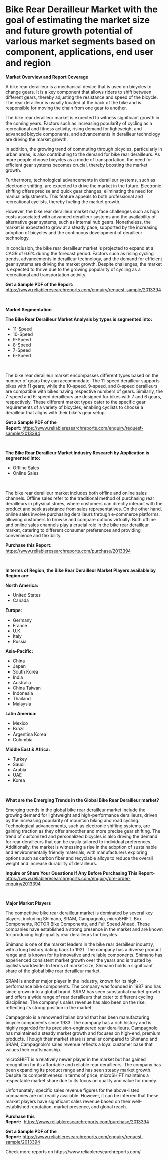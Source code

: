<p><h1>Bike Rear Derailleur Market with the goal of estimating the market size and future growth potential of various market segments based on component, applications, end user and region</h1></p><p><strong>Market Overview and Report Coverage</strong></p>
<p><p>A bike rear derailleur is a mechanical device that is used on bicycles to change gears. It is a key component that allows riders to shift between different gears, thereby adjusting the resistance and speed of the bicycle. The rear derailleur is usually located at the back of the bike and is responsible for moving the chain from one gear to another.</p><p>The bike rear derailleur market is expected to witness significant growth in the coming years. Factors such as increasing popularity of cycling as a recreational and fitness activity, rising demand for lightweight and advanced bicycle components, and advancements in derailleur technology are driving the market growth.</p><p>In addition, the growing trend of commuting through bicycles, particularly in urban areas, is also contributing to the demand for bike rear derailleurs. As more people choose bicycles as a mode of transportation, the need for efficient gear systems becomes crucial, thereby boosting the market growth.</p><p>Furthermore, technological advancements in derailleur systems, such as electronic shifting, are expected to drive the market in the future. Electronic shifting offers precise and quick gear changes, eliminating the need for manual adjustments. This feature appeals to both professional and recreational cyclists, thereby fueling the market growth.</p><p>However, the bike rear derailleur market may face challenges such as high costs associated with advanced derailleur systems and the availability of alternative gear systems, such as internal hub gears. Nonetheless, the market is expected to grow at a steady pace, supported by the increasing adoption of bicycles and the continuous development of derailleur technology.</p><p>In conclusion, the bike rear derailleur market is projected to expand at a CAGR of 6.6% during the forecast period. Factors such as rising cycling trends, advancements in derailleur technology, and the demand for efficient gear systems are driving the market growth. Despite challenges, the market is expected to thrive due to the growing popularity of cycling as a recreational and transportation activity.</p></p>
<p><strong>Get a Sample PDF of the Report:</strong> <a href="https://www.reliableresearchreports.com/enquiry/request-sample/2013394">https://www.reliableresearchreports.com/enquiry/request-sample/2013394</a></p>
<p>&nbsp;</p>
<p><strong>Market Segmentation</strong></p>
<p><strong>The Bike Rear Derailleur Market Analysis by types is segmented into:</strong></p>
<p><ul><li>11-Speed</li><li>10-Speed</li><li>9-Speed</li><li>8-Speed</li><li>7-Speed</li><li>6-Speed</li></ul></p>
<p>&nbsp;</p>
<p><p>The bike rear derailleur market encompasses different types based on the number of gears they can accommodate. The 11-speed derailleur supports bikes with 11 gears, while the 10-speed, 9-speed, and 8-speed derailleurs are compatible with bikes having respective numbers of gears. Similarly, the 7-speed and 6-speed derailleurs are designed for bikes with 7 and 6 gears, respectively. These different market types cater to the specific gear requirements of a variety of bicycles, enabling cyclists to choose a derailleur that aligns with their bike's gear setup.</p></p>
<p><strong>Get a Sample PDF of the Report:</strong>&nbsp;<a href="https://www.reliableresearchreports.com/enquiry/request-sample/2013394">https://www.reliableresearchreports.com/enquiry/request-sample/2013394</a></p>
<p>&nbsp;</p>
<p><strong>The Bike Rear Derailleur Market Industry Research by Application is segmented into:</strong></p>
<p><ul><li>Offline Sales</li><li>Online Sales</li></ul></p>
<p>&nbsp;</p>
<p><p>The bike rear derailleur market includes both offline and online sales channels. Offline sales refer to the traditional method of purchasing rear derailleurs in physical stores, where customers can directly interact with the product and seek assistance from sales representatives. On the other hand, online sales involve purchasing derailleurs through e-commerce platforms, allowing customers to browse and compare options virtually. Both offline and online sales channels play a crucial role in the bike rear derailleur market, catering to different consumer preferences and providing convenience and flexibility.</p></p>
<p><strong>Purchase this Report:</strong>&nbsp; <a href="https://www.reliableresearchreports.com/purchase/2013394">https://www.reliableresearchreports.com/purchase/2013394</a></p>
<p>&nbsp;</p>
<p><strong>In terms of Region, the Bike Rear Derailleur Market Players available by Region are:</strong></p>
<p>
    <p> <strong> North America: </strong>
        <ul>
            <li>United States</li>
            <li>Canada</li>
        </ul>
        </p> 
    <p> <strong> Europe: </strong>
        <ul>
            <li>Germany</li>
            <li>France</li>
            <li>U.K.</li>
            <li>Italy</li>
            <li>Russia</li>
        </ul>
        </p> 
    <p> <strong> Asia-Pacific: </strong>
        <ul>
            <li>China</li>
            <li>Japan</li>
            <li>South Korea</li>
            <li>India</li>
            <li>Australia</li>
            <li>China Taiwan</li>
            <li>Indonesia</li>
            <li>Thailand</li>
            <li>Malaysia</li>
        </ul>
        </p> 
    <p> <strong> Latin America: </strong>
        <ul>
            <li>Mexico</li>
            <li>Brazil</li>
            <li>Argentina Korea</li>
            <li>Colombia</li>
        </ul>
        </p> 
    <p> <strong> Middle East & Africa: </strong>
        <ul>
            <li>Turkey</li>
            <li>Saudi</li>
            <li>Arabia</li>
            <li>UAE</li>
            <li>Korea</li>
        </ul>
    </p>
    </p>
<p>&nbsp;</p>
<p><strong>What are the Emerging Trends in the Global Bike Rear Derailleur market?</strong></p>
<p><p>Emerging trends in the global bike rear derailleur market include the growing demand for lightweight and high-performance derailleurs, driven by the increasing popularity of mountain biking and road cycling. Technological advancements, such as electronic shifting systems, are gaining traction as they offer smoother and more precise gear shifting. The trend of customized and personalized bicycles is also driving the demand for rear derailleurs that can be easily tailored to individual preferences. Additionally, the market is witnessing a rise in the adoption of sustainable and environmentally friendly materials, with manufacturers exploring options such as carbon fiber and recyclable alloys to reduce the overall weight and increase durability of derailleurs.</p></p>
<p><strong>Inquire or Share Your Questions If Any Before Purchasing This Report</strong>- <a href="https://www.reliableresearchreports.com/enquiry/pre-order-enquiry/2013394">https://www.reliableresearchreports.com/enquiry/pre-order-enquiry/2013394</a></p>
<p>&nbsp;</p>
<p><strong>Major Market Players</strong></p>
<p><p>The competitive bike rear derailleur market is dominated by several key players, including Shimano, SRAM, Campagnolo, microSHIFT, Box Components, ROTOR Bike Components, and Full Speed Ahead. These companies have established a strong presence in the market and are known for producing high-quality rear derailleurs for bicycles.</p><p>Shimano is one of the market leaders in the bike rear derailleur industry, with a long history dating back to 1921. The company has a diverse product range and is known for its innovative and reliable components. Shimano has experienced consistent market growth over the years and is trusted by cyclists worldwide. In terms of market size, Shimano holds a significant share of the global bike rear derailleur market.</p><p>SRAM is another major player in the industry, known for its high-performance bike components. The company was founded in 1987 and has since grown into a global brand. SRAM has seen substantial market growth and offers a wide range of rear derailleurs that cater to different cycling disciplines. The company's sales revenue has also been on the rise, reflecting its strong position in the market.</p><p>Campagnolo is a renowned Italian brand that has been manufacturing bicycle components since 1933. The company has a rich history and is highly regarded for its precision-engineered rear derailleurs. Campagnolo has maintained a steady market growth and focuses on high-end, premium products. Though their market share is smaller compared to Shimano and SRAM, Campagnolo's sales revenue reflects a loyal customer base that values their craftsmanship.</p><p>microSHIFT is a relatively newer player in the market but has gained recognition for its affordable and reliable rear derailleurs. The company has been expanding its product range and has seen steady market growth. Despite its competitiveness in terms of price, microSHIFT maintains a respectable market share due to its focus on quality and value for money.</p><p>Unfortunately, specific sales revenue figures for the above-listed companies are not readily available. However, it can be inferred that these market players have significant sales revenue based on their well-established reputation, market presence, and global reach.</p></p>
<p><strong>Purchase this Report:</strong>&nbsp;&nbsp;<a href="https://www.reliableresearchreports.com/purchase/2013394">https://www.reliableresearchreports.com/purchase/2013394</a></p>
<p></p>
<p><strong>Get a Sample PDF of the Report:</strong>&nbsp;<a href="https://www.reliableresearchreports.com/enquiry/request-sample/2013394">https://www.reliableresearchreports.com/enquiry/request-sample/2013394</a></p>
<p>Check more reports on https://www.reliableresearchreports.com/</p>